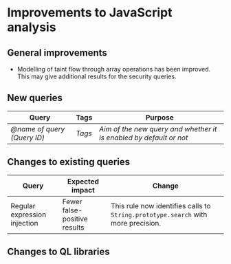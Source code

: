 # Improvements to JavaScript analysis

## General improvements

* Modelling of taint flow through array operations has been improved. This may give additional results for the security queries.

## New queries

| **Query**                   | **Tags**  | **Purpose**                                                        |
|-----------------------------|-----------|--------------------------------------------------------------------|
| *@name of query (Query ID)* | *Tags*    |*Aim of the new query and whether it is enabled by default or not*  |

## Changes to existing queries

| **Query**                      | **Expected impact**        | **Change**                                   |
|--------------------------------|----------------------------|----------------------------------------------|
| Regular expression injection | Fewer false-positive results | This rule now identifies calls to `String.prototype.search` with more precision. |


## Changes to QL libraries
